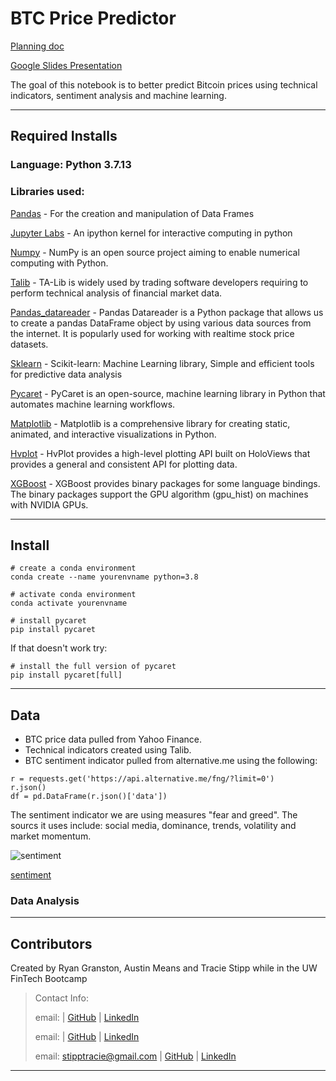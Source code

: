 # BTC Price Predictor

[Planning doc](https://github.com/stipptracie/BTC_Price_Predictor/blob/main/ProjectOutline.md)

[Google Slides Presentation](https://docs.google.com/presentation/d/1HGoxUIvRFVSQXJkmUEHEMvzjjBAcIP2ZBC31PUGa6yc/edit#slide=id.p)

The goal of this notebook is to better predict Bitcoin prices using technical indicators, sentiment analysis and machine learning.


---

## Required Installs

### Language: Python 3.7.13

### Libraries used:

[Pandas](https://pandas.pydata.org/pandas-docs/stable/index.html) - For the creation and manipulation of Data Frames

[Jupyter Labs](https://jupyter.org/) - An ipython kernel for interactive computing in python

[Numpy](https://numpy.org/) - NumPy is an open source project aiming to enable numerical computing with Python.

[Talib](https://ta-lib.org/) - TA-Lib is widely used by trading software developers requiring to perform technical analysis of financial market data.

[Pandas_datareader](https://pypi.org/project/pandas-datareader/) - Pandas Datareader is a Python package that allows us to create a pandas DataFrame object by using various data sources from the internet. It is popularly used for working with realtime stock price datasets.

[Sklearn](https://scikit-learn.org/stable/index.html) - Scikit-learn: Machine Learning library, Simple and efficient tools for predictive data analysis

[Pycaret](https://pycaret.org/) - PyCaret is an open-source, machine learning library in Python that automates machine learning workflows.

[Matplotlib](https://matplotlib.org/) - Matplotlib is a comprehensive library for creating static, animated, and interactive visualizations in Python. 

[Hvplot](https://hvplot.holoviz.org/) - HvPlot provides a high-level plotting API built on HoloViews that provides a general and consistent API for plotting data.

[XGBoost](https://xgboost.readthedocs.io/en/stable/install.html) - XGBoost provides binary packages for some language bindings. The binary packages support the GPU algorithm (gpu_hist) on machines with NVIDIA GPUs.

---

## Install
```
# create a conda environment
conda create --name yourenvname python=3.8

# activate conda environment
conda activate yourenvname

# install pycaret
pip install pycaret

```
If that doesn't work try:
```
# install the full version of pycaret
pip install pycaret[full]
```

---

## Data
- BTC price data pulled from Yahoo Finance. 
- Technical indicators created using Talib. 
- BTC sentiment indicator pulled from alternative.me using the following:

```
r = requests.get('https://api.alternative.me/fng/?limit=0')
r.json()
df = pd.DataFrame(r.json()['data'])
```
The sentiment indicator we are using measures "fear and greed".  The sourcs it uses include: social media, dominance, trends, volatility and market momentum.

![sentiment](Images/Sentiment/sentiment.PNG.PNG)

[sentiment](https://alternative.me/crypto/fear-and-greed-index/)

### Data Analysis




---

## Contributors

Created by Ryan Granston, Austin Means and Tracie Stipp while in the UW FinTech Bootcamp
> Contact Info:
>
> email: |
> [GitHub]() |
> [LinkedIn]()
>
> email: |
> [GitHub]() |
> [LinkedIn]()
>
> email: stipptracie@gmail.com |
> [GitHub](https://github.com/stipptracie) |
> [LinkedIn](https://www.linkedin.com/in/tracie-stipp-0719691b/)
>

---

